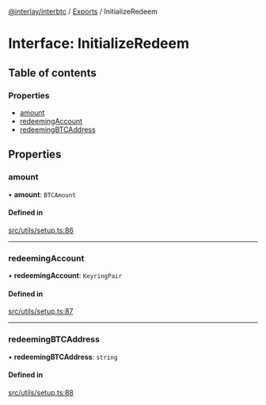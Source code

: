 [@interlay/interbtc](/README.md) / [Exports](/modules.md) / InitializeRedeem

# Interface: InitializeRedeem

## Table of contents

### Properties

- [amount](/interfaces/InitializeRedeem.md#amount)
- [redeemingAccount](/interfaces/InitializeRedeem.md#redeemingaccount)
- [redeemingBTCAddress](/interfaces/InitializeRedeem.md#redeemingbtcaddress)

## Properties

### amount

• **amount**: `BTCAmount`

#### Defined in

[src/utils/setup.ts:86](https://github.com/interlay/interbtc-js/blob/f88be88/src/utils/setup.ts#L86)

___

### redeemingAccount

• **redeemingAccount**: `KeyringPair`

#### Defined in

[src/utils/setup.ts:87](https://github.com/interlay/interbtc-js/blob/f88be88/src/utils/setup.ts#L87)

___

### redeemingBTCAddress

• **redeemingBTCAddress**: `string`

#### Defined in

[src/utils/setup.ts:88](https://github.com/interlay/interbtc-js/blob/f88be88/src/utils/setup.ts#L88)
